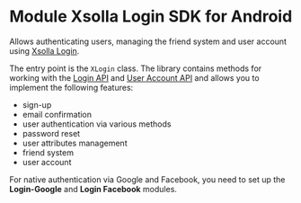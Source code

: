 # Module Xsolla Login SDK for Android

Allows authenticating users, managing the friend system and user account using [Xsolla Login](https://developers.xsolla.com/doc/login/).

The entry point is the `XLogin` class. The library contains methods for working with the [Login API](https://developers.xsolla.com/login-api/) and [User Account API](https://developers.xsolla.com/user-account-api/) and allows you to implement the following features:
*   sign-up
*   email confirmation
*   user authentication via various methods
*   password reset
*   user attributes management
*   friend system
*   user account

For native authentication via Google and Facebook, you need to set up the **Login-Google** and **Login Facebook** modules.
